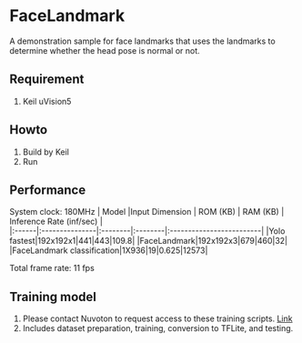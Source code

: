 # FaceLandmark
A demonstration sample for face landmarks that uses the landmarks to determine whether the head pose is normal or not.
## Requirement
1. Keil uVision5
## Howto
1. Build by Keil
2. Run
## Performance
System clock: 180MHz
| Model |Input Dimension | ROM (KB) | RAM (KB) | Inference Rate (inf/sec) |  
|:------|:---------------|:--------|:--------|:-------------------------|
|Yolo fastest|192x192x1|441|443|109.8|
|FaceLandmark|192x192x3|679|460|32|
|FaceLandmark classification|1X936|19|0.625|12573|

Total frame rate: 11 fps

## Training model
1. Please contact Nuvoton to request access to these training scripts. [Link](https://www.nuvoton.com/ai/contact-us/)
2. Includes dataset preparation, training, conversion to TFLite, and testing.


